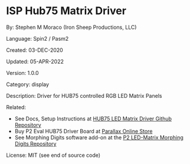 # ISP Hub75 Matrix Driver

By: Stephen M Moraco (Iron Sheep Productions, LLC)

Language: Spin2 / Pasm2

Created: 03-DEC-2020

Updated: 05-APR-2022

Version: 1.0.0

Category: display

Description:
Driver for HUB75 controlled RGB LED Matrix Panels

Related: 

- See Docs, Setup Instructions at [HUB75 LED Matrix Driver Github Repository](https://github.com/ironsheep/p2-LED-Matrix-Driver)
- Buy P2 Eval HUB75 Driver Board at [Parallax Online Store](https://www.parallax.com/product/p2-eval-hub75-adapter-board/)
- See Morphing Digits software add-on at the [P2 LED-Matrix Morphing Digits Repository](https://github.com/ironsheep/P2-LED-Matrix-Morphing-Digits)

License: MIT (see end of source code)
